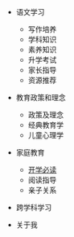 - 语文学习
  
  - 写作培养
  - 学科知识
  - 素养知识
  - 升学考试
  - 家长指导
  - 资源推荐
  
- 教育政策和理念

  - 政策及理念
  - 经典教育学
  - 儿童心理学
  
- 家庭教育

  - [开学必读](newterm.md)
  - 阅读指导
  - 亲子关系

- 跨学科学习

- 关于我